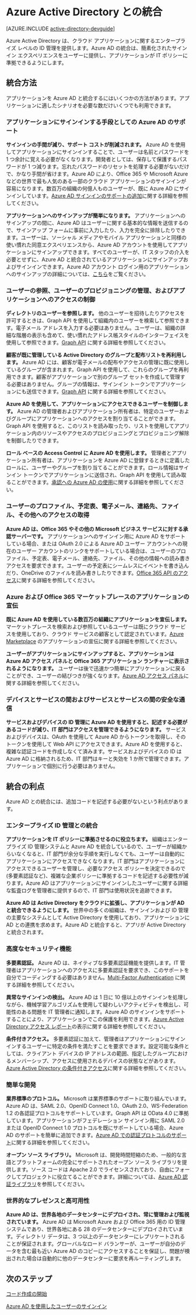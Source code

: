<properties
   pageTitle="Azure Active Directory と統合する方法 | Microsoft Azure"
   description="Azure Active Directory との統合に関する利点とリソースについてのガイドです。"
   services="active-directory"
   documentationCenter="dev-center-name"
   authors="msmbaldwin"
   manager="mbaldwin"
   editor=""/>

<tags
   ms.service="active-directory"
   ms.devlang="na"
   ms.topic="article"
   ms.tgt_pltfrm="na"
   ms.workload="identity"
   ms.date="02/02/2016"
   ms.author="mbaldwin"/>

# Azure Active Directory との統合

[AZURE.INCLUDE [active-directory-devguide](../../includes/active-directory-devguide.md)]

Azure Active Directory は、クラウド アプリケーションに関するエンタープライズ レベルの ID 管理を提供します。Azure AD の統合は、簡素化されたサインイン エクスペリエンスをユーザーに提供し、アプリケーションが IT ポリシーに準拠できるようにします。

## 統合方法

アプリケーションを Azure AD と統合するにはいくつかの方法があります。アプリケーションに適したシナリオを必要な数だけいくつでも利用できます。

### アプリケーションにサインインする手段としての Azure AD のサポート

**サインインの手間が減り、サポート コストが削減されます。** Azure AD を使用してアプリケーションにサインインすることで、ユーザーは名前とパスワードを 1 つ余計に覚える必要がなくなります。開発者としては、保存して保護するパスワードが 1 つ減ります。忘れたパスワードのリセットを処理する必要がないだけで、かなり手間が省けます。Azure AD により、Office 365 や Microsoft Azure などの世界で最も人気のある一部のクラウド アプリケーションのサインインが容易になります。数百万の組織の何億人ものユーザーが、既に Azure AD にサインインしています。[Azure AD サインインのサポートの追加](active-directory-authentication-scenarios.md)に関する詳細を参照してください。

**アプリケーションへのサインアップが簡単になります。** アプリケーションへのサインアップの間に、Azure AD はユーザーに関する基本的な情報を送信するので、サインアップ フォームに事前に入力したり、入力を完全に排除したりできます。ユーザーは、ソーシャル メディアやモバイル アプリケーションと同様の使い慣れた同意エクスペリエンスから、Azure AD アカウントを使用してアプリケーションにサインアップできます。すべてのユーザーが、IT スタッフの介入を必要とせずに、Azure AD と統合されているアプリケーションにサインアップおよびサインインできます。Azure AD アカウント ログイン用のアプリケーションへのサインアップの詳細については、[こちら](../mobile-services/mobile-services-how-to-register-active-directory-authentication.md)をご覧ください。

### ユーザーの参照、ユーザーのプロビジョニングの管理、およびアプリケーションへのアクセスの制御

**ディレクトリのユーザーを参照します。** 他のユーザーを招待したりアクセスを許可するときは、Graph API を使用して組織内のユーザーを検索して参照できます。電子メール アドレスを入力する必要はありません。ユーザーは、組織の詳細な階層の表示も含めて、使い慣れたアドレス帳スタイルのインターフェイスを使用して参照できます。[Graph API](active-directory-graph-api.md) に関する詳細を参照してください。

**顧客が既に管理している Active Directory のグループと配布リストを再利用します。** Azure AD には、顧客が電子メールの配布やアクセスの管理に既に使用しているグループが含まれます。Graph API を使用して、これらのグループを再利用できます。顧客がアプリケーションで別のグループ セットを作成して管理する必要はありません。グループの情報は、サインイン トークンでアプリケーションにも送信できます。[Graph API](active-directory-graph-api.md) に関する詳細を参照してください。

**Azure AD を使用して、アプリケーションにアクセスできるユーザーを制御します。** Azure AD の管理者およびアプリケーション所有者は、特定のユーザーおよびグループにアプリケーションへのアクセスを割り当てることができます。Graph API を使用すると、このリストを読み取ったり、リストを使用してアプリケーション内のリソースやアクセスのプロビジョニングとプロビジョニング解除を制御したりできます。

**ロール ベースの Access Control に Azure AD を使用します。** 管理者とアプリケーション所有者は、アプリケーションを Azure AD に登録するときに定義したロールに、ユーザーやグループを割り当てることができます。ロール情報はサインイン トークンでアプリケーションに送信され、Graph API を使用して読み取ることができます。[承認への Azure AD の使用](http://blogs.technet.com/b/ad/archive/2014/12/18/azure-active-directory-now-with-group-claims-and-application-roles.aspx)に関する詳細を参照してください。

### ユーザーのプロファイル、予定表、電子メール、連絡先、ファイル、その他へのアクセスの取得

**Azure AD は、Office 365 やその他の Microsoft ビジネス サービスに対する承認サーバーです。** アプリケーションへのサインイン用に Azure AD をサポートしている場合、または OAuth 2.0 による Azure AD ユーザー アカウントへの現在のユーザー アカウントのリンクをサポートしている場合は、ユーザーのプロファイル、予定表、電子メール、連絡先、ファイル、その他の情報への読み書きアクセスを要求できます。ユーザーの予定表にシームレスにイベントを書き込んだり、OneDrive のファイルを読み書きしたりできます。[Office 365 API のアクセス](https://msdn.microsoft.com/office/office365/howto/platform-development-overview)に関する詳細を参照してください。

### Azure および Office 365 マーケットプレースのアプリケーションの宣伝

**既に Azure AD を使用している数百万の組織にアプリケーションを宣伝します。** マーケットプレースを検索および参照しているユーザーは既にクラウド サービスを使用しており、クラウド サービスの顧客として認定されています。[Azure Marketplace](https://azure.microsoft.com/marketplace/partner-program/) のアプリケーションの宣伝に関する詳細を参照してください。

**ユーザーがアプリケーションにサインアップすると、アプリケーションは Azure AD アクセス パネルと Office 365 アプリケーション ランチャーに表示されるようになります。** ユーザーは後で迅速かつ簡単にアプリケーションに戻ることができ、ユーザーの結びつきが強くなります。[Azure AD アクセス パネル](active-directory-saas-access-panel-introduction.md)に関する詳細を参照してください。

### デバイスとサービスの間およびサービスとサービスの間の安全な通信

**サービスおよびデバイスの ID 管理に Azure AD を使用すると、記述する必要があるコードが減り、IT 部門はアクセスを管理できるようになります。** サービスおよびデバイスは、OAuth を使用して Azure AD からトークンを取得し、そのトークンを使用して Web API にアクセスできます。Azure AD を使用すると、複雑な認証コードを作成しなくて済みます。サービスおよびデバイスの ID は Azure AD に格納されるため、IT 部門はキーと失効を 1 か所で管理できます。アプリケーションで個別に行う必要はありません。

## 統合の利点

Azure AD との統合には、追加コードを記述する必要がないという利点があります。

### エンタープライズ ID 管理との統合

**アプリケーションを IT ポリシーに準拠させるのに役立ちます。** 組織はエンタープライズ ID 管理システムと Azure AD を統合しているので、ユーザーが組織からいなくなると、IT 部門が余分な手順を実行しなくても、ユーザーは自動的にアプリケーションにアクセスできなくなります。IT 部門はアプリケーションにアクセスできるユーザーを管理し、必要なアクセス ポリシーを決定できるので (多要素認証など)、複雑な企業ポリシーに準拠するコードを記述する必要性が減ります。Azure AD はアプリケーションにサインインしたユーザーに関する詳細な監査ログを管理者に提供するので、IT 部門は使用状況を追跡できます。

**Azure AD は Active Directory をクラウドに拡張し、アプリケーションが AD と統合できるようにします。** 世界中の多くの組織は、サインインおよび ID 管理の主要なシステムとして Active Directory を使用しており、アプリケーションに AD との連携を求めます。Azure AD と統合すると、アプリが Active Directory と統合されます。

### 高度なセキュリティ機能

**多要素認証。** Azure AD は、ネイティブな多要素認証機能を提供します。IT 管理者はアプリケーションへのアクセスに多要素認証を要求でき、このサポートを自分でコーディングする必要はありません。[Multi-Factor Authentication](https://azure.microsoft.com/documentation/services/multi-factor-authentication/) に関する詳細を参照してください。

**異常なサインインの検出。** Azure AD は 1 日に 10 億以上のサインインを処理しながら、機械学習アルゴリズムを使用して疑わしいアクティビティを検出し、可能性のある問題を IT 管理者に通知します。Azure AD のサインインをサポートすることにより、アプリケーションでこの保護を利用できます。[Azure Active Directory アクセス レポート](active-directory-view-access-usage-reports.md)の表示に関する詳細を参照してください。

**条件付きアクセス。** 多要素認証に加えて、管理者はアプリケーションにサインインするユーザーに特定の条件を満たすことを要求できます。設定可能な条件としては、クライアント デバイスの IP アドレスの範囲、指定したグループにおけるメンバーシップ、アクセスに使用されるデバイスの状態などがあります。[Azure Active Directory の条件付きアクセス](active-directory-conditional-access.md)に関する詳細を参照してください。

### 簡単な開発

**業界標準のプロトコル。** Microsoft は業界標準のサポートに取り組んでいます。Azure AD は、SAML 2.0、OpenID Connect 1.0、OAuth 2.0、WS-Federation 1.2 の各認証プロトコルをサポートしています。Graph API は OData 4.0 に準拠しています。アプリケーションがフェデレーション サインイン用に SAML 2.0 または OpenID Connect 1.0 プロトコルを既にサポートしている場合、Azure AD のサポートを簡単に追加できます。[Azure AD での認証プロトコルのサポート](active-directory-authentication-protocols.md)に関する詳細を参照してください。

**オープン ソース ライブラリ。** Microsoft は、開発時間短縮のため、一般的な言語とプラットフォームの完全にサポートされたオープン ソース ライブラリを提供します。ソース コードは Apache 2.0 でライセンスされており、自由にフォークしてプロジェクトに役立てることができます。詳細については、[Azure AD 認証ライブラリ](active-directory-authentication-libraries.md)を参照してください。

### 世界的なプレゼンスと高可用性

**Azure AD は、世界各地のデータセンターにデプロイされ、常に管理および監視されています。** Azure AD は Microsoft Azure および Office 365 用の ID 管理システムであり、世界各地にある 28 のデータセンターにデプロイされています。ディレクトリ データは、3 つ以上のデータセンターにレプリケートされることが保証されます。グローバルなロード バランサーが、ユーザーが自分のデータを含む最も近い Azure AD のコピーにアクセスすることを保証し、問題が検出された場合は自動的に他のデータセンターに要求を再ルーティングします。

## 次のステップ

[コード作成の開始](active-directory-developers-guide.md#getting-started)

[Azure AD を使用したユーザーのサインイン](active-directory-authentication-scenarios.md)

<!---HONumber=AcomDC_0204_2016-->